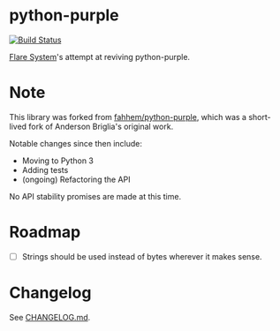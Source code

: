 # python-purple

[![Build Status](https://travis-ci.com/Flared/python-purple.svg?branch=master)](https://travis-ci.com/Flared/python-purple)

[Flare System](https://flare.systems)'s attempt at reviving python-purple.

# Note

This library was forked from [fahhem/python-purple](https://github.com/fahhem/python-purple), which was a short-lived fork of Anderson Briglia's original work.

Notable changes since then include:
- Moving to Python 3
- Adding tests
- (ongoing) Refactoring the API

No API stability promises are made at this time.

# Roadmap
- [ ] Strings should be used instead of bytes wherever it makes sense.

# Changelog

See [CHANGELOG.md](CHANGELOG.md).
